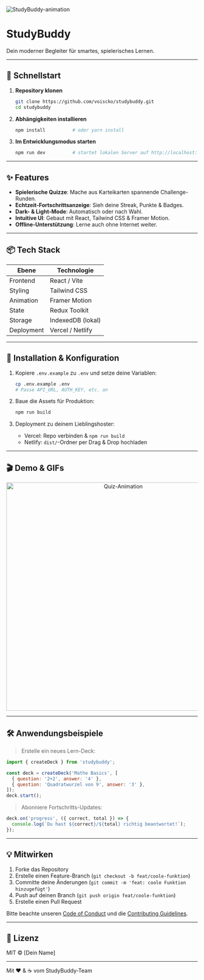 <!-- ================== StudyBuddy README ================== -->

![StudyBuddy-animation](https://media.giphy.com/media/3o7aD2saalBwwftBIY/giphy.gif)

# StudyBuddy

Dein moderner Begleiter für smartes, spielerisches Lernen.

---

## 🚀 Schnellstart

1. **Repository klonen**

   ```bash
   git clone https://github.com/voiscko/studybuddy.git
   cd studybuddy
   ```

2. **Abhängigkeiten installieren**

   ```bash
   npm install          # oder yarn install
   ```

3. **Im Entwicklungsmodus starten**

   ```bash
   npm run dev          # startet lokalen Server auf http://localhost:3000
   ```

---

## ✨ Features

* **Spielerische Quizze**: Mache aus Karteikarten spannende Challenge-Runden.
* **Echtzeit-Fortschrittsanzeige**: Sieh deine Streak, Punkte & Badges.
* **Dark- & Light-Mode**: Automatisch oder nach Wahl.
* **Intuitive UI**: Gebaut mit React, Tailwind CSS & Framer Motion.
* **Offline-Unterstützung**: Lerne auch ohne Internet weiter.

---

## 📦 Tech Stack

| Ebene      | Technologie        |
| ---------- | ----------------- |
| Frontend   | React / Vite      |
| Styling    | Tailwind CSS      |
| Animation  | Framer Motion     |
| State      | Redux Toolkit     |
| Storage    | IndexedDB (lokal) |
| Deployment | Vercel / Netlify  |

---

## 🔧 Installation & Konfiguration

1. Kopiere `.env.example` zu `.env` und setze deine Variablen:

   ```bash
   cp .env.example .env
   # Passe API_URL, AUTH_KEY, etc. an
   ```

2. Baue die Assets für Produktion:

   ```bash
   npm run build
   ```

3. Deployment zu deinem Lieblingshoster:

   * Vercel: Repo verbinden & `npm run build`
   * Netlify: `dist/`-Ordner per Drag & Drop hochladen

---

## 🎬 Demo & GIFs

<p align="center">
  <img src="https://media.giphy.com/media/l0HlSNOxJB956qwfK/giphy.gif" alt="Quiz-Animation" width="600" />
</p>

---

## 🛠️ Anwendungsbeispiele

> Erstelle ein neues Lern-Deck:

```js
import { createDeck } from 'studybuddy';

const deck = createDeck('Mathe Basics', [
  { question: '2+2', answer: '4' },
  { question: 'Quadratwurzel von 9', answer: '3' },
]);
deck.start();
```

> Abonniere Fortschritts-Updates:

```js
deck.on('progress', ({ correct, total }) => {
  console.log(`Du hast ${correct}/${total} richtig beantwortet!`);
});
```

---

## 💡 Mitwirken

1. Forke das Repository
2. Erstelle einen Feature-Branch (`git checkout -b feat/coole-funktion`)
3. Committe deine Änderungen (`git commit -m 'feat: coole Funktion hinzugefügt'`)
4. Push auf deinen Branch (`git push origin feat/coole-funktion`)
5. Erstelle einen Pull Request

Bitte beachte unseren [Code of Conduct](CODE_OF_CONDUCT.md) und die [Contributing Guidelines](CONTRIBUTING.md).

---

## 📄 Lizenz

MIT © [Dein Name]

---

Mit ♥️ & ☕ vom StudyBuddy-Team
